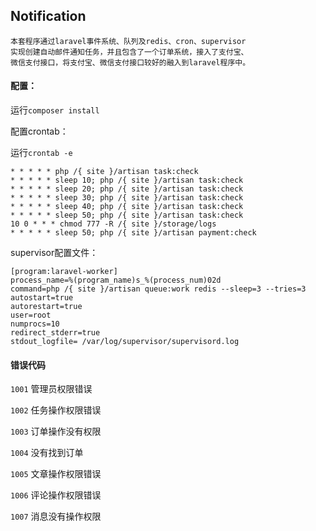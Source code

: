 ## Notification

````
本套程序通过laravel事件系统、队列及redis、cron、supervisor
实现创建自动邮件通知任务，并且包含了一个订单系统，接入了支付宝、
微信支付接口，将支付宝、微信支付接口较好的融入到laravel程序中。
````
#### 配置：

运行`composer install`

配置crontab：

运行`crontab -e`

````
* * * * * php /{ site }/artisan task:check
* * * * * sleep 10; php /{ site }/artisan task:check
* * * * * sleep 20; php /{ site }/artisan task:check
* * * * * sleep 30; php /{ site }/artisan task:check
* * * * * sleep 40; php /{ site }/artisan task:check
* * * * * sleep 50; php /{ site }/artisan task:check
10 0 * * * chmod 777 -R /{ site }/storage/logs
* * * * * sleep 50; php /{ site }/artisan payment:check
````

supervisor配置文件：
````
[program:laravel-worker]
process_name=%(program_name)s_%(process_num)02d
command=php /{ site }/artisan queue:work redis --sleep=3 --tries=3
autostart=true
autorestart=true
user=root
numprocs=10
redirect_stderr=true
stdout_logfile= /var/log/supervisor/supervisord.log
````

#### 错误代码

`1001` 管理员权限错误

`1002` 任务操作权限错误

`1003` 订单操作没有权限

`1004` 没有找到订单

`1005` 文章操作权限错误

`1006` 评论操作权限错误

`1007` 消息没有操作权限